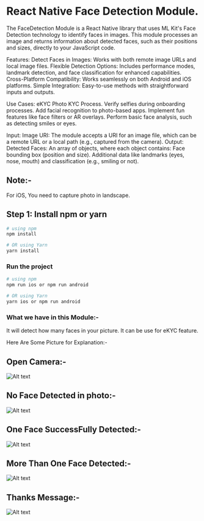 

# React Native Face Detection Module.
The FaceDetection Module is a React Native library that uses ML Kit's Face Detection technology to identify faces in images. This module processes an image and returns information about detected faces, such as their positions and sizes, directly to your JavaScript code.

Features:
Detect Faces in Images: Works with both remote image URLs and local image files.
Flexible Detection Options: Includes performance modes, landmark detection, and face classification for enhanced capabilities.
Cross-Platform Compatibility: Works seamlessly on both Android and iOS platforms.
Simple Integration: Easy-to-use methods with straightforward inputs and outputs.

Use Cases:
eKYC
Photo KYC Process.
Verify selfies during onboarding processes.
Add facial recognition to photo-based apps.
Implement fun features like face filters or AR overlays.
Perform basic face analysis, such as detecting smiles or eyes.

Input:
Image URI: The module accepts a URI for an image file, which can be a remote URL or a local path (e.g., captured from the camera).
Output:
Detected Faces: An array of objects, where each object contains:
Face bounding box (position and size).
Additional data like landmarks (eyes, nose, mouth) and classification (e.g., smiling or not).

## Note:-
For iOS, You need to capture photo in landscape.

## Step 1: Install npm or yarn


```bash
# using npm
npm install

# OR using Yarn
yarn install
```

### Run the project

```bash
# using npm
npm run ios or npm run android

# OR using Yarn
yarn ios or npm run android
```

### What we have in this Module:-
It will detect how many faces in your picture. It can be use for eKYC feature.

Here Are Some Picture for Explanation:-
## Open Camera:-
![Alt text](https://github.com/SandeepCodeWala/react-native-face-detect/blob/main/camera.jpeg)

## No Face Detected in photo:-
![Alt text](https://github.com/SandeepCodeWala/react-native-face-detect/blob/main/noface.jpeg)

## One Face SuccessFully Detected:-
![Alt text](https://github.com/SandeepCodeWala/react-native-face-detect/blob/main/oneface.jpeg)

## More Than One Face Detected:-
![Alt text](https://github.com/SandeepCodeWala/react-native-face-detect/blob/main/moreface.jpeg)



## Thanks Message:-
![Alt text](https://github.com/SandeepCodeWala/react-native-face-detect/blob/main/thanks.jpeg)